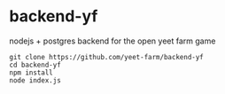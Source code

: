 # backend-yf
nodejs + postgres backend for the open yeet farm game

```
git clone https://github.com/yeet-farm/backend-yf
cd backend-yf
npm install
node index.js
```
